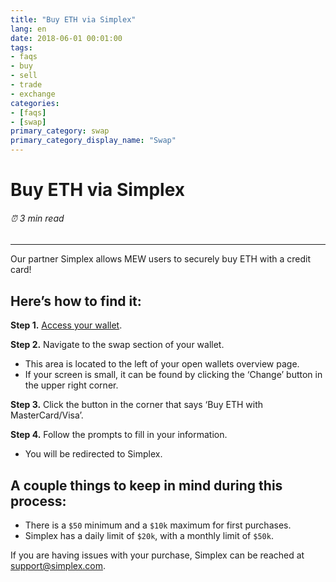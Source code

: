 ```yaml
---
title: "Buy ETH via Simplex"
lang: en
date: 2018-06-01 00:01:00
tags:
- faqs
- buy
- sell
- trade
- exchange
categories:
- [faqs]
- [swap]
primary_category: swap
primary_category_display_name: "Swap"
---
```


# __Buy ETH via Simplex__
###### ⏰ 3 min read
***

Our partner Simplex allows MEW users to securely buy ETH with a credit card! 



## __Here’s how to find it:__

**Step 1.** [Access your wallet](). 

**Step 2.** Navigate to the swap section of your wallet. 
* This area is located to the left of your open wallets overview page. 
* If your screen is small, it can be found by clicking the ‘Change’ button in the upper right corner. 

**Step 3.** Click the button in the corner that says ‘Buy ETH with MasterCard/Visa’.

**Step 4.** Follow the prompts to fill in your information.
* You will be redirected to Simplex. 



## __A couple things to keep in mind during this process:__

* There is a `$50` minimum and a `$10k` maximum for first purchases.
* Simplex has a daily limit of `$20k`, with a monthly limit of `$50k`. 

If you are having issues with your purchase, Simplex can be reached at support@simplex.com. 
